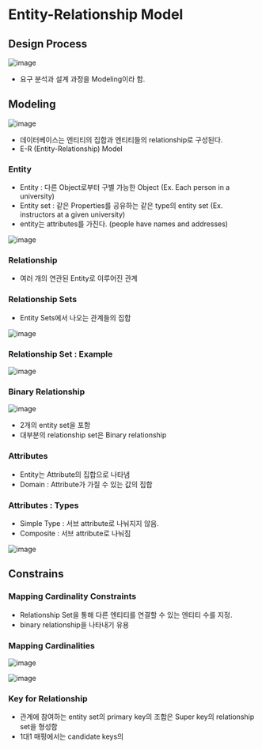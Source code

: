 # Entity-Relationship Model  

## Design Process  

![image](https://user-images.githubusercontent.com/32921115/106087598-b029fe80-6167-11eb-936a-3c2c4153ce33.png)

- 요구 분석과 설계 과정을 Modeling이라 함.    

## Modeling  

![image](https://user-images.githubusercontent.com/32921115/106087795-1282ff00-6168-11eb-9b4a-99e08f1ca5ed.png)

- 데이터베이스는 엔티티의 집합과 엔티티들의 relationship로 구성된다.  
- E-R (Entity-Relationship) Model  

### Entity  
- Entity : 다른 Object로부터 구별 가능한 Object (Ex. Each person in a university)  
- Entity set : 같은 Properties를 공유하는 같은 type의 entity set (Ex. instructors at a given university)  
- entity는 attributes를 가진다. (people have names and addresses)  

![image](https://user-images.githubusercontent.com/32921115/106088321-1b280500-6169-11eb-8103-3b8278b152fe.png)


### Relationship  
- 여러 개의 연관된 Entity로 이루어진 관계  

### Relationship Sets  
- Entity Sets에서 나오는 관계들의 집합  

![image](https://user-images.githubusercontent.com/32921115/106089162-bec5e500-616a-11eb-8fc9-0979a8d143e0.png)

### Relationship Set : Example  

![image](https://user-images.githubusercontent.com/32921115/106089233-e1f09480-616a-11eb-8e63-5953a8e81033.png)  

### Binary Relationship  

![image](https://user-images.githubusercontent.com/32921115/106089448-4e6b9380-616b-11eb-97d5-01607a59ae84.png)

- 2개의 entity set을 포함  
- 대부분의 relationship set은 Binary relationship  

### Attributes  
- Entity는 Attribute의 집합으로 나타냄  
- Domain : Attribute가 가질 수 있는 값의 집합  

### Attributes : Types  
- Simple Type : 서브 attribute로 나눠지지 않음.  
- Composite : 서브 attribute로 나눠짐  

![image](https://user-images.githubusercontent.com/32921115/106089642-b3bf8480-616b-11eb-9996-8422fb057f9e.png)  

## Constrains  

### Mapping Cardinality Constraints  
- Relationship Set을 통해 다른 엔티티를 연결할 수 있는 엔티티 수를 지정.  
- binary relationship을 나타내기 유용  

### Mapping Cardinalities  
![image](https://user-images.githubusercontent.com/32921115/106089975-6bed2d00-616c-11eb-90aa-bfd582e1bd0f.png)  

![image](https://user-images.githubusercontent.com/32921115/106089988-70b1e100-616c-11eb-8a6e-7b907cebd2f8.png)  

### Key for Relationship  
- 관계에 참여하는 entity set의 primary key의 조합은 Super key의 relationship set을 형성함  
- 1대1 매핑에서는 candidate keys의




